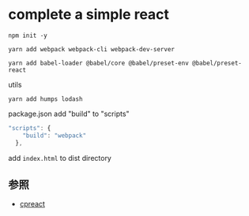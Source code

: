 # complete a simple react

`npm init -y`

`yarn add webpack webpack-cli webpack-dev-server`

`yarn add babel-loader @babel/core @babel/preset-env @babel/preset-react`

utils

`yarn add humps lodash`

package.json add "build" to "scripts"

```js
"scripts": {
    "build": "webpack"
  },
```

add `index.html` to dist directory










## 参照
- [cpreact](https://github.com/MuYunyun/cpreact)



